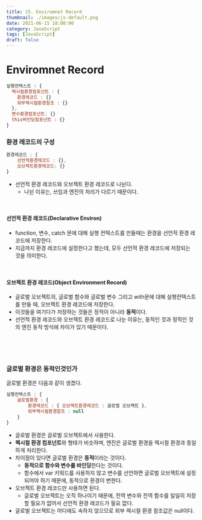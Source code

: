 ```yaml
---
title: 15. Enviromnet Record
thumbnail: ./images/js-default.png
date: 2021-06-15 18:00:00
category: JavaScript
tags: [JavaScript]
draft: false
---
```


# Enviromnet Record

```Javascript
실행컨텍스트 : {
  렉시컬환경컴포넌트 : {
    환경레코드 : {}
    외부렉시컬환경참조 : {}
  },
  변수환경컴포넌트: {}
  this바인딩컴포넌트 : {}
}
```

### 환경 레코드의 구성

```Javascript
환경레코드 : {
    선언적환경레코드 : {},
    오브젝트환경레코드: {}
}
```

- 선언적 환경 레코드와 오브젝트 환경 레코드로 나뉜다.
  - 나뉜 이유는, 쓰임과 엔진의 처리가 다르기 때문이다.

<br>

#### 선언적 환경 레코드(Declarative Environ)

- function, 변수, catch 문에 대해 실행 컨텍스트를 만들때는 환경을 선언적 환경 레코드에 저장한다.
- 지금까지 환경 레코드에 설정한다고 했는데, 모두 선언적 환경 레코드에 저장되는 것을 의미한다.

<br>

#### 오브젝트 환경 레코드(Object Environment Record)

- 글로벌 오브젝트의, 글로벌 함수와 글로벌 변수 그리고 with문에 대해 실행컨텍스트를 만들 때, 오브젝트 환경 레코드에 저장한다.
- 이것들을 여기다가 저장하는 것들은 정적이 아니라 **동적**이다.
- 선언적 환경 레코드와 오브젝트 환경 레코드로 나눈 이유는, 동적인 것과 정적인 것의 엔진 동작 방식에 차이가 있기 때문이다.

<br>
<br>
<br>

### 글로벌 환경은 동적인것인가

글로벌 환경은 다음과 같이 생겼다.

```Javascript
실행컨텍스트 : {
    글로벌환경 : {
        환경레코드 : { 오브젝트환경레코드 : 글로벌 오브젝트 },
        외부렉시컬환경참조 : null
    }
}
```

- 글로벌 환경은 글로벌 오브젝트에서 사용한다.
- **렉시컬 환경 컴포넌트**와 형태가 비슷하며, 엔진은 글로벌 환경을 렉시컬 환경과 동일하게 처리한다.
- 차이점이 있다면 글로벌 환경은 **동적**이라는 것이다.
  - **동적으로 함수와 변수를 바인딩**한다는 것이다.
  - 함수에서 var 키워드를 사용하지 않고 변수를 선언하면 글로벌 오브젝트에 설정되어야 하기 때문에, 동적으로 환경이 변한다.
- 오브젝트 환경 레코드만 사용하면 된다.
  - 글로벌 오브젝트는 오직 하나이기 때문에, 전역 변수와 전역 함수를 일일히 저장할 필요가 없어서 선언적 환경 레코드가 필요 없다.
- 글로벌 오브젝트는 어디에도 속하지 않으므로 외부 렉시컬 환경 참조값은 null이다.

